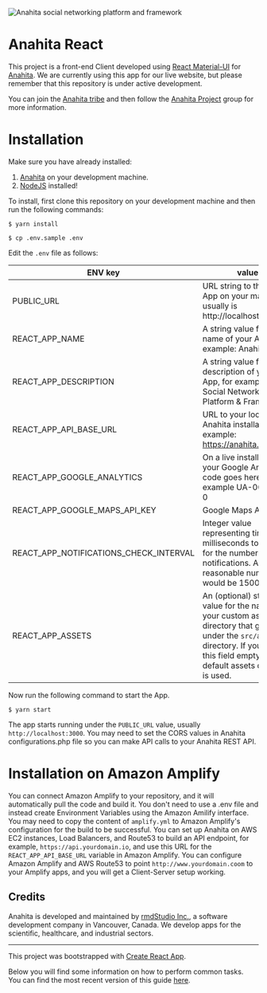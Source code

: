 ![Anahita social networking platform and framework](https://s3.ca-central-1.amazonaws.com/production.anahita.io/media/logos/homepage_logo.png)

# Anahita React

This project is a front-end Client developed using [React Material-UI](https://mui.com/) for [Anahita](https://github.com/anahitasocial/anahita). We are currently using this app for our live website, but please remember that this repository is under active development.

You can join the [Anahita tribe](https://www.anahita.io/pages/join) and then follow the [Anahita Project](https://www.anahita.io/groups/42242-anahita-project) group for more information.

# Installation

Make sure you have already installed:

1. [Anahita](https://github.com/anahitasocial/anahita) on your development machine.
1. [NodeJS](https://nodejs.org/) installed!

To install, first clone this repository on your development machine and then run the following commands:

`$ yarn install`

`$ cp .env.sample .env`

Edit the `.env` file as follows:

| ENV key | value |
| ------- | ----- |
| PUBLIC_URL | URL string to the Reac App on your machine. It usually is http://localhost:3000 |
| REACT_APP_NAME | A string value for the name of your App, for example: Anahita |
| REACT_APP_DESCRIPTION | A string value for the description of your App, for example: Social Networking Platform & Framework |
| REACT_APP_API_BASE_URL | URL to your local Anahita installation, for example: https://anahita.localhost |
| REACT_APP_GOOGLE_ANALYTICS | On a live installation, your Google Analytics code goes here, for example UA-000000-0  |
| REACT_APP_GOOGLE_MAPS_API_KEY | Google Maps API Key |
| REACT_APP_NOTIFICATIONS_CHECK_INTERVAL | Integer value representing time in milliseconds to check for the number of new notifications. A reasonable number would be 15000 |
| REACT_APP_ASSETS | An (optional) string value for the name of your custom assets directory that goes under the `src/assets/` directory. If you leave this field empty, the default assets directory is used. |

Now run the following command to start the App.

`$ yarn start`

The app starts running under the `PUBLIC_URL` value, usually `http://localhost:3000`. You may need to set the CORS values in Anahita configurations.php file so you can make API calls to your Anahita REST API.

# Installation on Amazon Amplify

You can connect Amazon Amplify to your repository, and it will automatically pull the code and build it. You don't need to use a .env file and instead create Environment Variables using the Amazon Amilify interface. You may need to copy the content of `amplify.yml` to Amazon Amplify's configuration for the build to be successful. You can set up Anahita on AWS EC2 instances, Load Balancers, and Route53 to build an API endpoint, for example, `https://api.yourdomain.io`, and use this URL for the `REACT_APP_API_BASE_URL` variable in Amazon Amplify. You can configure Amazon Amplify and AWS Route53 to point `http://www.yourdomain.coom` to your Amplify apps, and you will get a Client-Server setup working.

## Credits

Anahita is developed and maintained by [rmdStudio Inc.](http://www.rmdstudio.com), a software development company in Vancouver, Canada. We develop apps for the scientific, healthcare, and industrial sectors.

---

This project was bootstrapped with [Create React App](https://github.com/facebookincubator/create-react-app).

Below you will find some information on how to perform common tasks.<br>
You can find the most recent version of this guide [here](https://github.com/facebookincubator/create-react-app/blob/master/packages/react-scripts/template/README.md).
